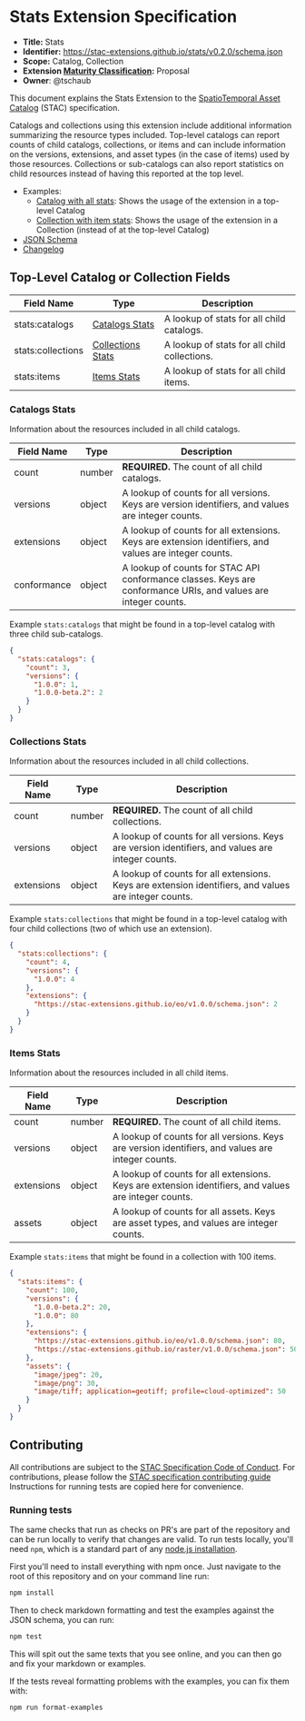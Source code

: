 # Stats Extension Specification

- **Title:** Stats
- **Identifier:** <https://stac-extensions.github.io/stats/v0.2.0/schema.json>
- **Scope:** Catalog, Collection
- **Extension [Maturity
  Classification](https://github.com/radiantearth/stac-spec/tree/master/extensions/README.md#extension-maturity):**
  Proposal
- **Owner**: @tschaub

This document explains the Stats Extension to the [SpatioTemporal Asset
Catalog](https://github.com/radiantearth/stac-spec) (STAC) specification.

Catalogs and collections using this extension include additional information summarizing the resource types included.
Top-level catalogs can report counts of child catalogs, collections, or items and can include information on the
versions, extensions, and asset types (in the case of items) used by those resources.  Collections or sub-catalogs
can also report statistics on child resources instead of having this reported at the top level.
 
- Examples:
  - [Catalog with all stats](examples/catalog-with-all-stats/catalog.json): Shows the usage of the extension in a
    top-level Catalog
  - [Collection with item stats](examples/catalog-with-no-stats/collection.json): Shows the usage of the extension
    in a Collection (instead of at the top-level Catalog)
- [JSON Schema](json-schema/schema.json)
- [Changelog](./CHANGELOG.md)

## Top-Level Catalog or Collection Fields

| Field Name           | Type                                     | Description                                  |
| -------------------- | ---------------------------------------- | -------------------------------------------- |
| stats:catalogs       | [Catalogs Stats](#catalogs-stats)        | A lookup of stats for all child catalogs.    |
| stats:collections    | [Collections Stats](#collections-stats)  | A lookup of stats for all child collections. |
| stats:items          | [Items Stats](#items-stats)              | A lookup of stats for all child items.       |

### Catalogs Stats

Information about the resources included in all child catalogs.

| Field Name  | Type   | Description |
| ----------- | ------ | ----------- |
| count       | number | **REQUIRED.** The count of all child catalogs. |
| versions    | object | A lookup of counts for all versions. Keys are version identifiers, and values are integer counts. |
| extensions  | object | A lookup of counts for all extensions. Keys are extension identifiers, and values are integer counts. |
| conformance | object | A lookup of counts for STAC API conformance classes. Keys are conformance URIs, and values are integer counts. |

Example `stats:catalogs` that might be found in a top-level catalog with three child sub-catalogs.

```json
{
  "stats:catalogs": {
    "count": 3,
    "versions": {
      "1.0.0": 1,
      "1.0.0-beta.2": 2
    }
  }
}
```

### Collections Stats

Information about the resources included in all child collections.

| Field Name  | Type   | Description |
| ----------- | ------ | ----------- |
| count       | number | **REQUIRED.** The count of all child collections. |
| versions    | object | A lookup of counts for all versions. Keys are version identifiers, and values are integer counts. |
| extensions  | object | A lookup of counts for all extensions. Keys are extension identifiers, and values are integer counts. |

Example `stats:collections` that might be found in a top-level catalog with four child collections (two of which use an extension).

```json
{
  "stats:collections": {
    "count": 4,
    "versions": {
      "1.0.0": 4
    },
    "extensions": {
      "https://stac-extensions.github.io/eo/v1.0.0/schema.json": 2
    }
  }
}
```

### Items Stats

Information about the resources included in all child items.

| Field Name  | Type   | Description |
| ----------- | ------ | ----------- |
| count       | number | **REQUIRED.** The count of all child items. |
| versions    | object | A lookup of counts for all versions. Keys are version identifiers, and values are integer counts. |
| extensions  | object | A lookup of counts for all extensions. Keys are extension identifiers, and values are integer counts. |
| assets      | object | A lookup of counts for all assets. Keys are asset types, and values are integer counts. |

Example `stats:items` that might be found in a collection with 100 items.

```json
{
  "stats:items": {
    "count": 100,
    "versions": {
      "1.0.0-beta.2": 20,
      "1.0.0": 80
    },
    "extensions": {
      "https://stac-extensions.github.io/eo/v1.0.0/schema.json": 80,
      "https://stac-extensions.github.io/raster/v1.0.0/schema.json": 50
    },
    "assets": {
      "image/jpeg": 20,
      "image/png": 30,
      "image/tiff; application=geotiff; profile=cloud-optimized": 50
    }
  }
}
```

## Contributing

All contributions are subject to the [STAC Specification Code of
Conduct](https://github.com/radiantearth/stac-spec/blob/master/CODE_OF_CONDUCT.md). For contributions, please follow the
[STAC specification contributing guide](https://github.com/radiantearth/stac-spec/blob/master/CONTRIBUTING.md)
Instructions for running tests are copied here for convenience.

### Running tests

The same checks that run as checks on PR's are part of the repository and can be run locally to verify that changes are
valid. To run tests locally, you'll need `npm`, which is a standard part of any [node.js
installation](https://nodejs.org/en/download/).

First you'll need to install everything with npm once. Just navigate to the root of this repository and on your command
line run:
```bash
npm install
```

Then to check markdown formatting and test the examples against the JSON schema, you can run:
```bash
npm test
```

This will spit out the same texts that you see online, and you can then go and fix your markdown or examples.

If the tests reveal formatting problems with the examples, you can fix them with:
```bash
npm run format-examples
```
